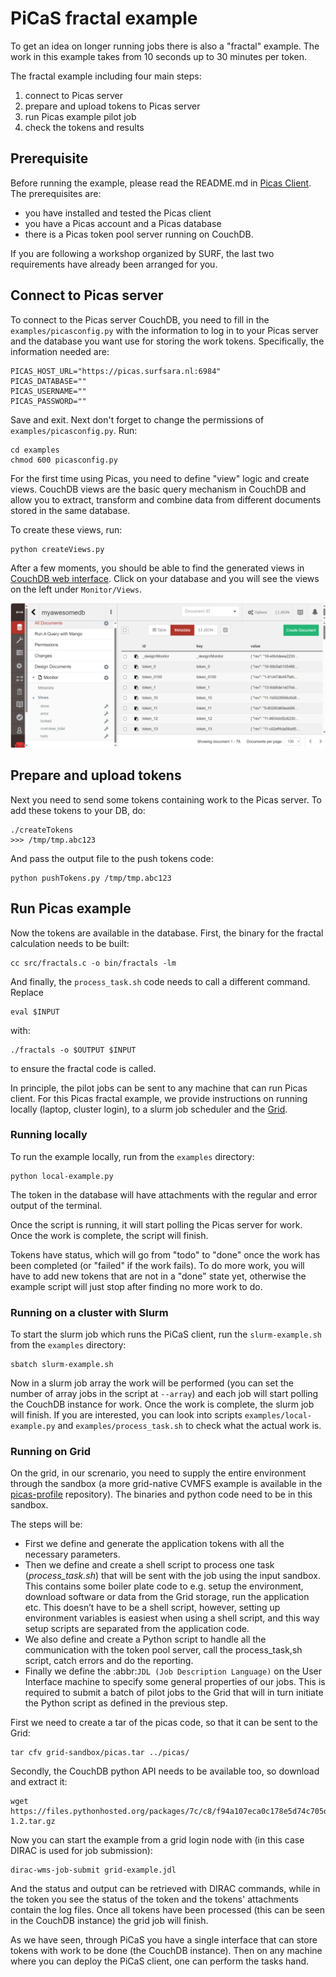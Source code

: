 PiCaS fractal example
============

To get an idea on longer running jobs there is also a "fractal" example. The work in this example takes from 10 seconds up to 30 minutes per token.

The fractal example including four main steps: 
  1. connect to Picas server
  2. prepare and upload tokens to Picas server
  3. run Picas example pilot job
  4. check the tokens and results

## Prerequisite

Before running the example, please read the README.md in [Picas Client](https://github.com/sara-nl/picasclient/). The prerequisites are:
  * you have installed and tested the Picas client
  * you have a Picas account and a Picas database
  * there is a Picas token pool server running on CouchDB.

If you are following a workshop organized by SURF, the last two requirements have already been arranged for you.

## Connect to Picas server

To connect to the Picas server CouchDB, you need to fill in the `examples/picasconfig.py` with the information to log in to your Picas server and the database you want use for storing the work tokens. Specifically, the information needed are:
```
PICAS_HOST_URL="https://picas.surfsara.nl:6984"
PICAS_DATABASE=""
PICAS_USERNAME=""
PICAS_PASSWORD=""
```

Save and exit. Next don't forget to change the permissions of `examples/picasconfig.py`. Run:
```
cd examples
chmod 600 picasconfig.py
```

For the first time using Picas, you need to define "view" logic and create views. CouchDB views are the basic query mechanism in CouchDB and allow you to extract, transform and combine data from different documents stored in the same database.

To create these views, run:

```
python createViews.py
```
After a few moments, you should be able to find the generated views in [CouchDB web interface](https://picas.surfsara.nl:6984/_utils/#login). Click on your database and you will see the views on the left under `Monitor/Views`.

![picas views](./docs/picas-views.png)


## Prepare and upload tokens

Next you need to send some tokens containing work to the Picas server.
To add these tokens to your DB, do:

```
./createTokens
>>> /tmp/tmp.abc123
```

And pass the output file to the push tokens code:

```
python pushTokens.py /tmp/tmp.abc123
```

## Run Picas example

Now the tokens are available in the database. First, the binary for the fractal calculation needs to be built:

```
cc src/fractals.c -o bin/fractals -lm
```

And finally, the `process_task.sh` code needs to call a different command. Replace

```
eval $INPUT
```

with:

```
./fractals -o $OUTPUT $INPUT
```

to ensure the fractal code is called.

In principle, the pilot jobs can be sent to any machine that can run Picas client. For this Picas fractal example, we provide instructions on running locally (laptop, cluster login), to a slurm job scheduler and the [Grid](https://www.egi.eu/).

### Running locally

To run the example locally, run from the `examples` directory:

```
python local-example.py
```

The token in the database will have attachments with the regular and error output of the terminal. 

Once the script is running, it will start polling the Picas server for work. Once the work is complete, the script will finish.

Tokens have status, which will go from "todo" to "done" once the work has been completed (or "failed" if the work fails). To do more work, you will have to add new tokens that are not in a "done" state yet, otherwise the example script will just stop after finding no more work to do.

### Running on a cluster with Slurm

To start the slurm job which runs the PiCaS client, run the `slurm-example.sh` from the `examples` directory:

```
sbatch slurm-example.sh
```

Now in a slurm job array the work will be performed (you can set the number of array jobs in the script at `--array`) and each job will start polling the CouchDB instance for work. Once the work is complete, the slurm job will finish.
If you are interested, you can look into scripts `examples/local-example.py` and `examples/process_task.sh` to check what the actual work is. 

### Running on Grid

On the grid, in our screnario, you need to supply the entire environment through the sandbox (a more grid-native CVMFS example is available in the [picas-profile](https://github.com/sara-nl/picas-profile) repository). The binaries and python code need to be in this sandbox.

The steps will be:
* First we define and generate the application tokens with all the necessary parameters.
* Then we define and create a shell script to process one task (*process_task.sh*) that will be sent with the job using the input sandbox. This contains some boiler plate code to e.g. setup the environment, download software or data from the Grid storage, run the application etc. This doesn’t have to be a shell script, however, setting up environment variables is easiest when using a shell script, and this way setup scripts are separated from the application code.
* We also define and create a Python script to handle all the communication with the token pool server, call the process_task,sh script, catch errors and do the reporting.
* Finally we define the :abbr:`JDL (Job Description Language)` on the User Interface machine to specify some general properties of our jobs. This is required to submit a batch of pilot jobs to the Grid that will in turn initiate the Python script as defined in the previous step.

First we need to create a tar of the picas code, so that it can be sent to the Grid:

```
tar cfv grid-sandbox/picas.tar ../picas/
```

Secondly, the CouchDB python API needs to be available too, so download and extract it:

```
wget https://files.pythonhosted.org/packages/7c/c8/f94a107eca0c178e5d74c705dad1a5205c0f580840bd1b155cd8a258cb7c/CouchDB-1.2.tar.gz
```

Now you can start the example from a grid login node with (in this case DIRAC is used for job submission):

```
dirac-wms-job-submit grid-example.jdl
```

And the status and output can be retrieved with DIRAC commands, while in the token you see the status of the token and the tokens' attachments contain the log files. Once all tokens have been processed (this can be seen in the CouchDB instance) the grid job will finish.

As we have seen, through PiCaS you have a single interface that can store tokens with work to be done (the CouchDB instance). Then on any machine where you can deploy the PiCaS client, one can perform the tasks hand.



